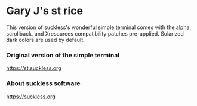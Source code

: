# Gary J's st rice

This version of suckless's wonderful simple terminal comes with the alpha,
scrollback, and Xresources compatibility patches pre-applied. Solarized dark
colors are used by default.

### Original version of the simple terminal
<https://st.suckless.org>
### About suckless software
<https://suckless.org>
